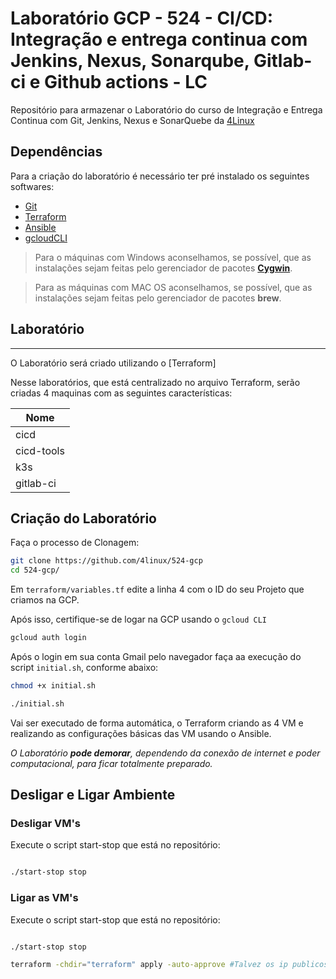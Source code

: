 Laboratório GCP - 524 - CI/CD: Integração e entrega continua com Jenkins, Nexus, Sonarqube, Gitlab-ci e Github actions - LC
=============================


Repositório para armazenar o Laboratório do curso de Integração e Entrega Continua com Git, Jenkins, Nexus e SonarQuebe da [4Linux][1]


Dependências
------------

Para a criação do laboratório é necessário ter pré instalado os seguintes softwares:

* [Git][2]
* [Terraform][3]
* [Ansible][5]
* [gcloudCLI][7]

> Para o máquinas com Windows aconselhamos, se possível, que as instalações sejam feitas pelo gerenciador de pacotes **[Cygwin][6]**.

> Para as máquinas com MAC OS aconselhamos, se possível, que as instalações sejam feitas pelo gerenciador de pacotes **brew**.

## Laboratório
-----------

O Laboratório será criado utilizando o [Terraform]

Nesse laboratórios, que está centralizado no arquivo Terraform, serão criadas 4 maquinas com as seguintes características:

Nome       | 
---------- |
cicd       |
cicd-tools |
k3s    |
gitlab-ci |


## Criação do Laboratório 


Faça o processo de Clonagem: 

```bash
git clone https://github.com/4linux/524-gcp
cd 524-gcp/
```

Em `terraform/variables.tf` edite a linha 4 com o ID do seu Projeto que criamos na GCP. 

Após isso, certifique-se de logar na GCP usando o `gcloud CLI`

```bash
gcloud auth login 

```
Após o login em sua conta Gmail pelo navegador faça aa execução do script  `initial.sh`, conforme abaixo:


```bash
chmod +x initial.sh

./initial.sh

```
Vai ser executado de forma automática, o Terraform criando as 4 VM e realizando as configurações básicas das VM usando o Ansible.


_O Laboratório **pode demorar**, dependendo da conexão de internet e poder computacional, para ficar totalmente preparado._



[1]: https://4linux.com.br
[2]: https://git-scm.com/downloads
[3]: https://developer.hashicorp.com/terraform/install#linux
[5]: https://docs.ansible.com/ansible/latest/installation_guide/intro_installation.html
[6]: https://cygwin.com/install.html
[7]: https://cloud.google.com/sdk/docs/install?hl=pt-br
[8]: ./Vagrantfile
[13]: https://www.vagrantup.com/docs
[14]: https://app.vagrantup.com/4linux


## Desligar e Ligar Ambiente

### Desligar VM's

Execute o script start-stop que está no repositório:

```bash

./start-stop stop

```

### Ligar as  VM's

Execute o script start-stop que está no repositório:

```bash

./start-stop stop

terraform -chdir="terraform" apply -auto-approve #Talvez os ip publicos troquem, então execute novamente o terraform apply

```